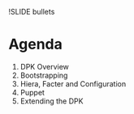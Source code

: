 !SLIDE bullets

# Agenda

1. DPK Overview
1. Bootstrapping
1. Hiera, Facter and Configuration
1. Puppet
1. Extending the DPK
